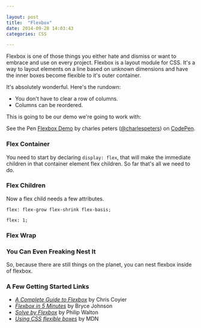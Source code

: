 ```yaml
---

layout: post
title:  "Flexbox"
date: 2014-09-28 14:03:43
categories: CSS

---
```


Flexbox is one of those things you either hate and dismiss or want to embrace and use on every project. Flexbox is a layout module for CSS. It's a way to layout elements on a line based on unknown dimensions and have the inner boxes become flexible to it's outer container.

It's absolutely wonderful. Here's the rundown:
- You don't have to clear a row of columns.
- Columns can be reordered.

This is going to be our demo we're going to work with:

<p data-height="268" data-theme-id="4981" data-slug-hash="iEyfG" data-default-tab="result" data-user="charlespeters" class='codepen'>See the Pen <a href='http://codepen.io/charlespeters/pen/iEyfG/'>Flexbox Demo</a> by charles peters (<a href='http://codepen.io/charlespeters'>@charlespeters</a>) on <a href='http://codepen.io'>CodePen</a>.</p>
<script async src="//codepen.io/assets/embed/ei.js"></script>

### Flex Container

You need to start by declaring `display: flex`, that will make the immediate children in that container element flex children. So far that's all we need to do.


### Flex Children

Now a flex child needs a few attributes.

<pre><code class="language-css">flex: flex-grow flex-shrink flex-basis;</code></pre>

<pre><code class="language-css">flex: 1;</code></pre>

### Flex Wrap


### You Can Even Freaking Nest It

So, because there are still things on the planet, you can nest flexbox inside of flexbox.

### A Few Getting Started Links

- [_A Complete Guide to Flexbox_](http://css-tricks.com/snippets/css/a-guide-to-flexbox/) by Chris Coyier
- [_Flexbox in 5 Minutes_](http://devbryce.com/site/flexbox/) by Bryce Johnson
- [_Solve by Flexbox_](http://philipwalton.github.io/solved-by-flexbox/) by Philip Walton
- [_Using CSS flexible boxes_](https://developer.mozilla.org/en-US/docs/Web/Guide/CSS/Flexible_boxes) by MDN

